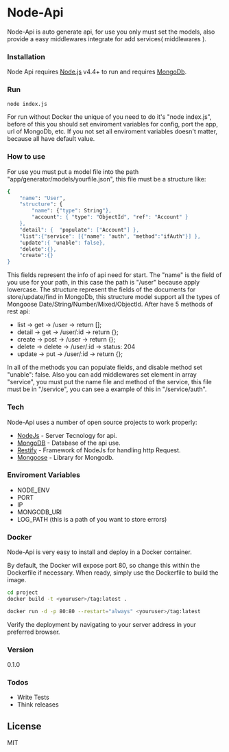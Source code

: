 # Node-Api

Node-Api is auto generate api, for use you only must set the models, also provide a easy middlewares integrate for add services( middlewares ).

### Installation

Node Api requires [Node.js](https://nodejs.org/) v4.4+ to run and requires [MongoDb](https://www.mongodb.com/).

### Run
```sh
node index.js
```
For run without Docker the unique of you need to do it's "node index.js", before of this you should set enviroment variables for config, port the app, url of MongoDb, etc. If you not set all enviroment variables doesn't matter, because all have default value.

### How to use
For use you must put a model file into the path "app/generator/models/yourfile.json", this file must be a structure like:
```sh
{
	"name": "User",
	"structure": {
		"name": {"type": String"},
		"account": { "type": "ObjectId", "ref": "Account" }
	},
	"detail": {  "populate": ["Account"] },
	"list":{"service": [{"name": "auth", "method":"ifAuth"}] },
	"update":{ "unable": false},
	"delete":{},
	"create":{}
}
```
This fields represent the info of api need for start. The "name" is the field of you use for your path, in this case the path is  "/user" because apply lowercase.
The structure represent the fields of the documents for store/update/find in MongoDb, this structure model support all the types of Mongoose Date/String/Number/Mixed/ObjectId. After have 5 methods of rest api:
* list -> get -> /user -> return [];
* detail -> get -> /user/:id -> return {};
* create -> post -> /user -> return {};
* delete -> delete -> /user/:id -> status: 204
* update -> put -> /user/:id -> return {};

In all of the methods you can populate fields, and disable method set "unable": false. Also you can add middlewares set element in array "service", you must put the name file and method of the service, this file must be in "/service", you can see a example of this in "/service/auth".
### Tech

Node-Api uses a number of open source projects to work properly:

* [NodeJs](https://nodejs.org/) - Server Tecnology for api.
* [MongoDB](https://www.mongodb.com/) - Database of the api use.
* [Restify](http://restify.com/) - Framework of NodeJs for handling http Request.
* [Mongoose](http://mongoosejs.com/) - Library for Mongodb.

### Enviroment Variables
* NODE_ENV
* PORT
* IP
* MONGODB_URI
* LOG_PATH (this is a path of you want to store errors)

### Docker
Node-Api is very easy to install and deploy in a Docker container.

By default, the Docker will expose port 80, so change this within the Dockerfile if necessary. When ready, simply use the Dockerfile to build the image.

```sh
cd project
docker build -t <youruser>/tag:latest .
```

```sh
docker run -d -p 80:80 --restart="always" <youruser>/tag:latest
```

Verify the deployment by navigating to your server address in your preferred browser.

### Version
0.1.0

### Todos

 - Write Tests
 - Think releases

License
----

MIT
